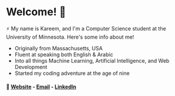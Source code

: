 # Welcome! 👋

⚡ My name is Kareem, and I'm a Computer Science student at the University of Minnesota. Here's some info about me!
- Originally from Massachusetts, USA
- Fluent at speaking both English & Arabic
- Into all things Machine Learning, Artificial Intelligence, and Web Development
- Started my coding adventure at the age of nine

#### 💬 [Website](https://kareem-elewa.web.app) - [Email](mailto:kareem.elew@gmail.com) - [LinkedIn](https://www.linkedin.com/in/kareemelewa)
